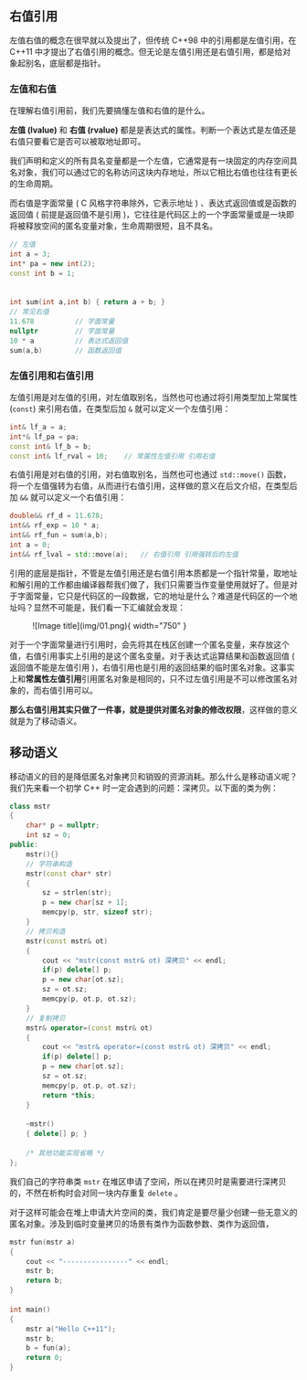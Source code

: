 

## **右值引用**

左值右值的概念在很早就以及提出了，但传统 C++98 中的引用都是左值引用，在 C++11 中才提出了右值引用的概念。但无论是左值引用还是右值引用，都是给对象起别名，底层都是指针。

### **左值和右值**

在理解右值引用前，我们先要搞懂左值和右值的是什么。

**左值 (lvalue)** 和 **右值 (rvalue)** 都是是表达式的属性。判断一个表达式是左值还是右值只要看它是否可以被取地址即可。

我们声明和定义的所有具名变量都是一个左值，它通常是有一块固定的内存空间具名对象，我们可以通过它的名称访问这块内存地址，所以它相比右值也往往有更长的生命周期。

而右值是字面常量 ( C 风格字符串除外，它表示地址 ) 、表达式返回值或是函数的返回值 ( 前提是返回值不是引用 )，它往往是代码区上的一个字面常量或是一块即将被释放空间的匿名变量对象，生命周期很短，且不具名。

```cpp
// 左值
int a = 3;
int* pa = new int(2);
const int b = 1;


int sum(int a,int b) { return a + b; }
// 常见右值
11.678          // 字面常量
nullptr         // 字面常量
10 * a          // 表达式返回值
sum(a,b)        // 函数返回值
```

### **左值引用和右值引用**

左值引用是对左值的引用，对左值取别名，当然也可也通过将引用类型加上常属性 (`const`) 来引用右值，在类型后加 `&` 就可以定义一个左值引用：

```cpp
int& lf_a = a;
int*& lf_pa = pa;
const int& lf_b = b; 
const int& lf_rval = 10;    // 常属性左值引用 引用右值
```

右值引用是对右值的引用，对右值取别名，当然也可也通过 `std::move()` 函数，将一个左值强转为右值，从而进行右值引用，这样做的意义在后文介绍，在类型后加 `&&` 就可以定义一个右值引用：

```cpp
double&& rf_d = 11.678;
int&& rf_exp = 10 * a;
int&& rf_fun = sum(a,b);
int a = 0;
int&& rf_lval = std::move(a);   // 右值引用 引用强转后的左值
```

引用的底层是指针，不管是左值引用还是右值引用本质都是一个指针常量，取地址和解引用的工作都由编译器帮我们做了，我们只需要当作变量使用就好了。但是对于字面常量，它只是代码区的一段数据，它的地址是什么？难道是代码区的一个地址吗？显然不可能是，我们看一下汇编就会发现：

<figure markdown="span">
  ![Image title](img/01.png){ width="750" }
</figure>

对于一个字面常量进行引用时，会先将其在栈区创建一个匿名变量，来存放这个值，右值引用事实上引用的是这个匿名变量。对于表达式运算结果和函数返回值 ( 返回值不能是左值引用 )，右值引用也是引用的返回结果的临时匿名对象。这事实上和**常属性左值引用**引用匿名对象是相同的，只不过左值引用是不可以修改匿名对象的，而右值引用可以。

**那么右值引用其实只做了一件事，就是提供对匿名对象的修改权限**，这样做的意义就是为了移动语义。


## **移动语义**

移动语义的目的是降低匿名对象拷贝和销毁的资源消耗。那么什么是移动语义呢？我们先来看一个初学 C++ 时一定会遇到的问题：深拷贝。以下面的类为例：

```cpp
class mstr
{
    char* p = nullptr;
    int sz = 0;
public:
    mstr(){}
    // 字符串构造
    mstr(const char* str)
    {
        sz = strlen(str);
        p = new char[sz + 1];
        memcpy(p, str, sizeof str);
    }
    // 拷贝构造
    mstr(const mstr& ot)
    {
        cout << "mstr(const mstr& ot) 深拷贝" << endl;
        if(p) delete[] p;
        p = new char[ot.sz];
        sz = ot.sz;
        memcpy(p, ot.p, ot.sz);
    }
    // 复制拷贝
    mstr& operator=(const mstr& ot)
    {
        cout << "mstr& operator=(const mstr& ot) 深拷贝" << endl;
        if(p) delete[] p;
        p = new char[ot.sz];
        sz = ot.sz;
        memcpy(p, ot.p, ot.sz);
        return *this;
    }

    ~mstr()
    { delete[] p; }

    /* 其他功能实现省略 */
};
```
我们自己的字符串类 `mstr` 在堆区申请了空间，所以在拷贝时是需要进行深拷贝的，不然在析构时会对同一块内存重复 `delete` 。

对于这样可能会在堆上申请大片空间的类，我们肯定是要尽量少创建一些无意义的匿名对象。涉及到临时变量拷贝的场景有类作为函数参数、类作为返回值，

```cpp
mstr fun(mstr a)
{
    cout << "----------------" << endl;
    mstr b;
    return b;
}
 
int main()
{
    mstr a("Hello C++11");
    mstr b;
    b = fun(a);
    return 0;
}
```

